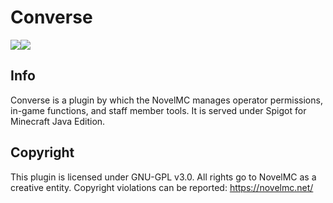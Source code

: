 # Converse 
[![](https://img.shields.io/travis/NovelMC/Converse.svg?style=for-the-badge&logo=travis)](https://travis-ci.org/NovelMC/Converse/)![](https://img.shields.io/github/issues/NovelMC/Converse.svg?style=for-the-badge&logo=github)
## Info
Converse is a plugin by which the NovelMC manages operator permissions, in-game functions, and staff member tools. It is served under Spigot for Minecraft Java Edition.

## Copyright
This plugin is licensed under GNU-GPL v3.0.  All rights go to NovelMC as a creative entity.  Copyright violations can be reported: https://novelmc.net/
